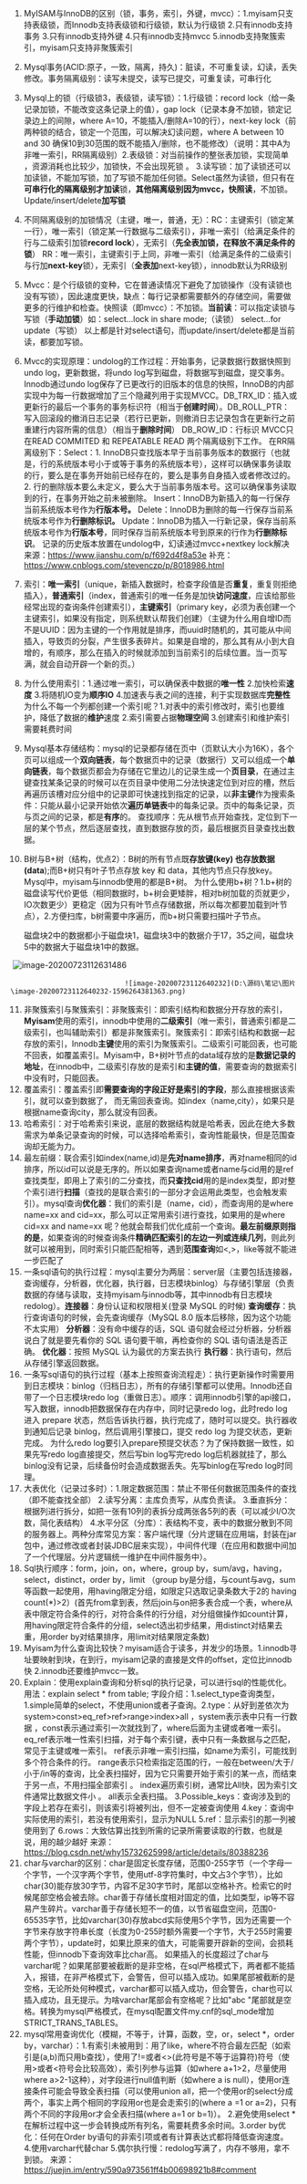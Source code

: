 1. MyISAM与InnoDB的区别（锁，事务，索引，外键，mvcc）：1.myisam只支持表级锁，而Innodb支持表级锁和行级锁，默认为行级锁  2.只有innodb支持事务 3.只有innodb支持外键  4.只有innodb支持mvcc 5.innodb支持聚簇索引，myisam只支持非聚簇索引

2. Mysql事务(ACID:原子，一致，隔离，持久)：脏读，不可重复读，幻读，丢失修改。事务隔离级别：读写未提交，读写已提交，可重复读，可串行化

3. Mysql上的锁（行级锁3，表级锁，读写锁）：1.行级锁：record lock（给一条记录加锁，不能改变这条记录上的值），gap lock（记录本身不加锁，锁定记录边上的间隙，where A=10，不能插入/删除A=10的行），next-key lock（前两种锁的结合，锁定一个范围，可以解决幻读问题，where A between 10 and 30 确保10到30范围的既不能插入/删除，也不能修改）（说明：其中A为非唯一索引，RR隔离级别）2.表级锁：对当前操作的整张表加锁，实现简单 ，资源消耗也比较少，加锁快，不会出现死锁 。 3.读写锁：加了读锁还可以加读锁，不能加写锁，加了写锁不能加任何锁。Select虽然为读锁，但只有在**可串行化的隔离级别才加读**锁，**其他隔离级别因为mvcc，快照读**，不加锁。Update/insert/delete**加写锁**

4. 不同隔离级别的加锁情况（主键，唯一，普通，无）：RC：主键索引（锁定某一行），唯一索引（锁定某一行数据与二级索引），非唯一索引（给满足条件的行与二级索引加锁**record lock**），无索引（**先全表加锁，在释放不满足条件的锁**）  RR：唯一索引，主键索引于上同，非唯一索引（给满足条件的二级索引与行加**next-key**锁），无索引（**全表加**next-key锁），innodb默认为RR级别

5. Mvcc：是个行级锁的变种，它在普通读情况下避免了加锁操作（没有读锁也没有写锁），因此速度更快，缺点：每行记录都需要额外的存储空间，需要做更多的行维护和检查。快照读（即mvcc）：不加锁。**当前读**：可以指定读锁与写锁（**手动加锁**）如：select…lock in share mode;（读锁）  select…for update（写锁）  以上都是针对select语句，而update/insert/delete都是当前读，都要加写锁。

6. Mvcc的实现原理：undolog的工作过程：开始事务，记录数据行数据快照到undo log，更新数据，将undo log写到磁盘，将数据写到磁盘，提交事务。Innodb通过undo log保存了已更改行的旧版本的信息的快照，InnoDB的内部实现中为每一行数据增加了三个隐藏列用于实现MVCC。DB_TRX_ID：插入或更新行的最后一个事务的事务标识符（相当于**创建时间**）。DB_ROLL_PTR：写入回滚段的撤消日志记录（若行已更新，则撤消日志记录包含在更新行之前重建行内容所需的信息）（相当于**删除时间**） DB_ROW_ID：行标识  MVCC只在READ COMMITED 和 REPEATABLE READ 两个隔离级别下工作。 在RR隔离级别下：Select：1. InnoDB只查找版本早于当前事务版本的数据行（也就是，行的系统版本号小于或等于事务的系统版本号），这样可以确保事务读取的行，要么是在事务开始前已经存在的，要么是事务自身插入或者修改过的。 2. 行的删除版本要么未定义，要么大于当前事务版本号。这可以确保事务读取到的行，在事务开始之前未被删除。  Insert：InnoDB为新插入的每一行保存当前系统版本号作为**行版本号。**  Delete：InnoDB为删除的每一行保存当前系统版本号作为**行删除标识。** Update：InnoDB为插入一行新记录，保存当前系统版本号作为**行版本号**，同时保存当前系统版本号到原来的行作为**行删除标识**。 记录的历史版本放置在undolog中，幻读通过mvcc+nextkey lock解决  来源：https://www.jianshu.com/p/f692d4f8a53e 补充：https://www.cnblogs.com/stevenczp/p/8018986.html

7. 索引：**唯一索引**（unique，新插入数据时，检查字段值是否**重复**，重复则拒绝插入），**普通索引**（index，普通索引的唯一任务是加快**访问速度**，应该给那些经常出现的查询条件创建索引），**主键索引**（primary key，必须为表创建一个主键索引，如果没有指定，则系统默认帮我们创建）（主键为什么用自增ID而不是UUID：因为主键的一个作用就是排序，而uuid时随机的，其可能从中间插入，导致页的分裂，产生很多表碎片。如果是自增的，那么其有从小到大自增的，有顺序，那么在插入的时候就添加到当前索引的后续位置。当一页写满，就会自动开辟一个新的页。）

8. 为什么使用索引：1.通过唯一索引，可以确保表中数据的**唯一性** 2.加快检索**速度**  3.将随机IO变为**顺序IO**  4.加速表与表之间的连接，利于实现数据库**完整性**  为什么不每一个列都创建一个索引呢？1.对表中的索引修改时，索引也要维护，降低了数据的**维护**速度  2.索引需要占据**物理空间**  3.创建索引和维护索引需要耗费时间

9. Mysql基本存储结构：mysql的记录都存储在页中（页默认大小为16K），各个页可以组成一个**双向链表**，每个数据页中的记录（数据行）又可以组成一个**单向链表**，每个数据页都会为存储在它里边儿的记录生成一个**页目录**，在通过主键查找某条记录的时候可以在页目录中使用二分法快速定位到对应的槽，然后再遍历该槽对应分组中的记录即可快速找到指定的记录，以**非主键**作为搜索条件：只能从最小记录开始依次**遍历单链表**中的每条记录。页中的每条记录，页与页之间的记录，都是**有序**的。  查找顺序：先从根节点开始查找，定位到下一层的某个节点，然后逐层查找，直到数据存放的页，最后根据页目录查找出数据。

10. B树与B+树（结构，优点2）：B树的所有节点既**存放键(key) 也存放数据(data**);而B+树只有叶子节点存放 key 和 data，其他内节点只存放key。Mysql中，myisam与innodb使用的都是B+树。  为什么使用b+树？1.b+树的磁盘读写代价更低（相同数据时，b+树会更矮胖，相对b树加载的页就更少，IO次数更少）更稳定（因为只有叶节点存储数据，所以每次都要加载到叶节点），2.方便扫库，b树需要中序遍历，而b+树只需要扫描叶子节点。

    磁盘块2中的数据都小于磁盘块1，磁盘块3中的数据介于17，35之间，磁盘块5中的数据大于磁盘块1中的数据。

​                               ![image-20200723112631486](D:\源码\笔记\图片\image-20200723112631486-1596264379317.png)

 								![image-20200723112640232](D:\源码\笔记\图片\image-20200723112640232-1596264381363.png)

11. 非聚簇索引与聚簇索引：非聚簇索引：即索引结构和数据分开存放的索引，**Myisam**使用的索引，innodb中使用的**二级索引**（唯一索引，普通索引都是二级索引，也叫辅助索引）都是非聚簇索引。聚簇索引：即索引结构和数据一起存放的索引，Innodb**主键**使用的索引为聚簇索引。二级索引可能回表，也可能不回表，如覆盖索引。Myisam中，B+树叶节点的data域存放的是**数据记录的地址**，在innodb中，二级索引存放的是索引和**主键的值**，需要查询的数据索引中没有时，只能回表。
12. 覆盖索引：覆盖索引即**需要查询的字段正好是索引的字段**，那么直接根据该索引，就可以查到数据了， 而无需回表查询。如index（name,city），如果只是根据name查询city，那么就没有回表。
13. 哈希索引：对于哈希索引来说，底层的数据结构就是哈希表，因此在绝大多数需求为单条记录查询的时候，可以选择哈希索引，查询性能最快，但是范围查询却无能为力。
14. 最左前缀：联合索引如index(name,id)是**先对name排序**，再对name相同的id排序，所以id可以说是无序的。所以如果查询name或者name与cid用的是ref查找类型，即用上了索引的二分查找，而**只查找cid**用的是index类型，即对整个索引进行**扫描**（查找的是联合索引的一部分才会运用此类型，也会触发索引）。mysql查询**优化器**：我们的索引是（name，cid），而查询用的是where name=xx and cid=xx，那么可以正常用索引进行查找，如果用的是where cid=xx and name=xx 呢？他就会帮我们优化成前一个查询。**最左前缀原则指的是**，如果查询的时候查询条件**精确匹配索引的左边一列或连续几列**，则此列就可以被用到，同时索引只能匹配相等，遇到**范围查询**如<,>，like等就不能进一步匹配了
15. 一条sql语句的执行过程：mysql主要分为两层：server层（主要包括连接器，查询缓存，分析器，优化器，执行器，日志模块binlog）与存储引擎层（负责数据的存储与读取，支持myisam与innodb等，其中innodb有日志模块redolog）。**连接器**：身份认证和权限相关(登录 MySQL 的时候) **查询缓存**：执行查询语句的时候，会先查询缓存（MySQL 8.0 版本后移除，因为这个功能不太实用） **分析器**：没有命中缓存的话，SQL 语句就会经过分析器，分析器说白了就是要先看你的 SQL 语句要干嘛，再检查你的 SQL 语句语法是否正确。  **优化器**：按照 MySQL 认为最优的方案去执行  **执行器**：执行语句，然后从存储引擎返回数据。
16. 一条写sql语句的执行过程（基本上按照查询流程走）：执行更新操作时需要用到日志模块：binlog（归档日志），所有的存储引擎都可以使用。Innodb还自带了一个日志模块redo log（重做日志）。顺序：调用innodb引擎的api接口，写入数据，innodb把数据保存在内存中，同时记录redo log，此时redo log 进入 prepare 状态，然后告诉执行器，执行完成了，随时可以提交。执行器收到通知后记录 binlog，然后调用引擎接口，提交 redo log 为提交状态，更新完成。  为什么redo log要引入prepare预提交状态？为了保持数据一致性，如果先写redo log直接提交，然后写bin log写完redo log后机器就挂了，那么binlog没有记录，后续备份时会造成数据丢失。先写binlog在写redo log时同理。
17. 大表优化（记录过多时）：1.限定数据范围：禁止不带任何数据范围条件的查找（即不能查找全部） 2.读写分离：主库负责写，从库负责读。 3.垂直拆分：根据列进行拆分，如把一张有10列的表拆分成两张各5列的表（可以减少I/O次数，简化表结构） 4.水平分区（分库）：表结构不变，表中的数据分散到不同的服务器上。两种分库常见方案：客户端代理（分片逻辑在应用端，封装在jar包中，通过修改或者封装JDBC层来实现），中间件代理（在应用和数据中间加了一个代理层。分片逻辑统一维护在中间件服务中）。
18. Sql执行顺序：form，join，on，where，group by，sum/avg，having，select，distinct，order by，limit  （group by是分组，与count与avg，sum等函数一起使用，用having限定分组，如限定只选取记录条数大于2的 having count(*)>2）(首先from拿到表，然后join与on把多表合成一个表，where从表中限定符合条件的行，对符合条件的行分组，对分组做操作如count计算，用having限定符合条件的分组，select选出初步结果，用distinct对结果去重，用order by对结果排序，用limit对结果限定条数)
19. Myisam为什么查询比较快？myisam适合于读多，并发少的场景。1.innodb寻址要映射到块，在到行，myisam记录的直接是文件的offset，定位比innodb快 2.innodb还要维护mvcc一致。
21. Explain：使用explain查询和分析sql的执行记录，可以进行sql的性能优化。用法：explain select * from table; 字段介绍：1.select_type查询类型，1.simple简单的select，不使用union或者子查询。2.type：从好到差依次为system>const>eq_ref>ref>range>index>all ，system表示表中只有一行数据 ，const表示通过索引一次就找到了，where后面为主键或者唯一索引。  eq_ref表示唯一性索引扫描，对于每个索引键，表中只有一条数据与之匹配，常见于主键或唯一索引。  ref表示非唯一索引扫描，如name为索引，可能找到多个符合条件的行。   range表示只检索指定范围的行，一般在between/大于/小于/in等的查询，比全表扫描好，因为它只需要开始于索引的某一点，而结束于另一点，不用扫描全部索引 。  index遍历索引树，通常比All快，因为索引文件通常比数据文件小 。  all表示全表扫描。   3.Possible_keys：查询涉及到的字段上若存在索引，则该索引将被列出，但不一定被查询使用   4.key：查询中实际使用的索引，若没有使用索引，显示为NULL   5.ref：显示索引的那一列被使用到了    6.rows：大致估算出找到所需的记录所需要读取的行数，也就是说，用的越少越好     来源：https://blog.csdn.net/why15732625998/article/details/80388236
22. char与varchar的区别：char是固定长度存储，范围0-255字节（一个字母一个字节，一个汉字两个字节，使用utf-8字符集时，中文占3个字节），比如char(30)能存放30字节，内容不足30字节时，尾部以空格补齐。检索它的时候尾部空格会被去除。char善于存储长度相对固定的值，比如类型，ip等不容易产生碎片。varchar善于存储长短不一的值，以节省磁盘空间，范围0-65535字节，比如varchar(30)存放abcd实际使用5个字节，因为还需要一个字节来存放字符串长度（长度为0-255时额外需要一个字节，大于255时需要两个字节），update时，如果比原来的值大，可能需要开辟新的空间，会损耗性能，但innodb下查询效率比char高。  如果插入的长度超过了char与varchar呢？如果尾部要被截断的是非空格，在sql严格模式下，两者都不能插入，报错，在非严格模式下，会警告，但可以插入成功。如果尾部被截断的是空格，无论所处何种模式，varchar都可以插入成功，但会警告，char也可以插入成功，且无提示。为啥varchar尾部会有空格呢？比如"abc    "尾部就是空格。转换为mysql严格模式，在mysql配置文件my.cnf的sql_mode增加STRICT_TRANS_TABLES。
22. mysql常用查询优化（模糊，不等于，计算，函数，空，or，select *，order by，varchar）：1.有索引未被用到：用了like，where不符合最左匹配（如索引是(a,b)而只用b查找），使用了!=或者<>(此符号是不等于运算符)符号（使用>或者<符号会比较高效），索引列参与运算（如where a+1>2，尽量使用where a>2-1这种），对字段进行null值判断（如where a is null），使用or连接条件可能会导致全表扫描（可以使用union all，把一个使用or的select分成两个，事实上两个相同的字段用or也是会走索引的(where a =1 or a=2)，只有两个不同的字段用or才会全表扫描(where a=1 or b=1)）。  2.避免使用select *在解析过程中这一步会转换成所有列名，需要耗费多余时间。3.order by优化：任何在Order by语句的非索引项或者有计算表达式都将降低查询速度。  4.使用varchar代替char     5.偶尔执行慢：redolog写满了，内存不够用，拿不到锁。       来源：https://juejin.im/entry/590a973561ff4b00698921b8#comment